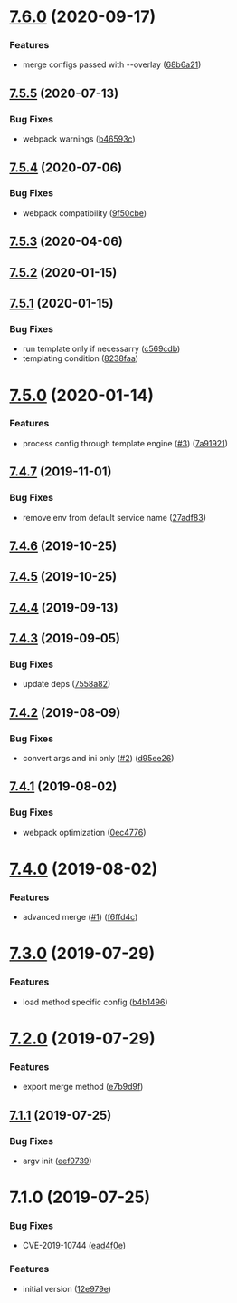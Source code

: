 # [7.6.0](https://github.com/softwaregroup-bg/ut-config/compare/v7.5.5...v7.6.0) (2020-09-17)


### Features

* merge configs passed with --overlay ([68b6a21](https://github.com/softwaregroup-bg/ut-config/commit/68b6a2175f3c1c961d63b8af4811395ba82dd33c))



## [7.5.5](https://github.com/softwaregroup-bg/ut-config/compare/v7.5.4...v7.5.5) (2020-07-13)


### Bug Fixes

* webpack warnings ([b46593c](https://github.com/softwaregroup-bg/ut-config/commit/b46593c196d5bba544b2c8fb87507c4f4426939b))



## [7.5.4](https://github.com/softwaregroup-bg/ut-config/compare/v7.5.3...v7.5.4) (2020-07-06)


### Bug Fixes

* webpack compatibility ([9f50cbe](https://github.com/softwaregroup-bg/ut-config/commit/9f50cbe25280bdfcd5ea4aff1ae74da4f3438d1b))



## [7.5.3](https://github.com/softwaregroup-bg/ut-config/compare/v7.5.2...v7.5.3) (2020-04-06)



## [7.5.2](https://github.com/softwaregroup-bg/ut-config/compare/v7.5.1...v7.5.2) (2020-01-15)



## [7.5.1](https://github.com/softwaregroup-bg/ut-config/compare/v7.5.0...v7.5.1) (2020-01-15)


### Bug Fixes

* run template only if necessarry ([c569cdb](https://github.com/softwaregroup-bg/ut-config/commit/c569cdb))
* templating condition ([8238faa](https://github.com/softwaregroup-bg/ut-config/commit/8238faa))



# [7.5.0](https://github.com/softwaregroup-bg/ut-config/compare/v7.4.7...v7.5.0) (2020-01-14)


### Features

* process config through template engine ([#3](https://github.com/softwaregroup-bg/ut-config/issues/3)) ([7a91921](https://github.com/softwaregroup-bg/ut-config/commit/7a91921))



## [7.4.7](https://github.com/softwaregroup-bg/ut-config/compare/v7.4.6...v7.4.7) (2019-11-01)


### Bug Fixes

* remove env from default service name ([27adf83](https://github.com/softwaregroup-bg/ut-config/commit/27adf83))



## [7.4.6](https://github.com/softwaregroup-bg/ut-config/compare/v7.4.5...v7.4.6) (2019-10-25)



## [7.4.5](https://github.com/softwaregroup-bg/ut-config/compare/v7.4.4...v7.4.5) (2019-10-25)



## [7.4.4](https://github.com/softwaregroup-bg/ut-config/compare/v7.4.3...v7.4.4) (2019-09-13)



## [7.4.3](https://github.com/softwaregroup-bg/ut-config/compare/v7.4.2...v7.4.3) (2019-09-05)


### Bug Fixes

* update deps ([7558a82](https://github.com/softwaregroup-bg/ut-config/commit/7558a82))



## [7.4.2](https://github.com/softwaregroup-bg/ut-config/compare/v7.4.1...v7.4.2) (2019-08-09)


### Bug Fixes

* convert args and ini only ([#2](https://github.com/softwaregroup-bg/ut-config/issues/2)) ([d95ee26](https://github.com/softwaregroup-bg/ut-config/commit/d95ee26))



## [7.4.1](https://github.com/softwaregroup-bg/ut-config/compare/v7.4.0...v7.4.1) (2019-08-02)


### Bug Fixes

* webpack optimization ([0ec4776](https://github.com/softwaregroup-bg/ut-config/commit/0ec4776))



# [7.4.0](https://github.com/softwaregroup-bg/ut-config/compare/v7.3.0...v7.4.0) (2019-08-02)


### Features

* advanced merge ([#1](https://github.com/softwaregroup-bg/ut-config/issues/1)) ([f6ffd4c](https://github.com/softwaregroup-bg/ut-config/commit/f6ffd4c))



# [7.3.0](https://github.com/softwaregroup-bg/ut-config/compare/v7.2.0...v7.3.0) (2019-07-29)


### Features

* load method specific config ([b4b1496](https://github.com/softwaregroup-bg/ut-config/commit/b4b1496))



# [7.2.0](https://github.com/softwaregroup-bg/ut-config/compare/v7.1.1...v7.2.0) (2019-07-29)


### Features

* export merge method ([e7b9d9f](https://github.com/softwaregroup-bg/ut-config/commit/e7b9d9f))



## [7.1.1](https://github.com/softwaregroup-bg/ut-config/compare/v7.1.0...v7.1.1) (2019-07-25)


### Bug Fixes

* argv init ([eef9739](https://github.com/softwaregroup-bg/ut-config/commit/eef9739))



# 7.1.0 (2019-07-25)


### Bug Fixes

* CVE-2019-10744 ([ead4f0e](https://github.com/softwaregroup-bg/ut-config/commit/ead4f0e))


### Features

* initial version ([12e979e](https://github.com/softwaregroup-bg/ut-config/commit/12e979e))



